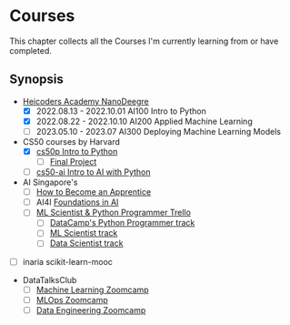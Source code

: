 # Courses

This chapter collects all the Courses I'm currently learning from or have completed.

## Synopsis

- [Heicoders Academy NanoDeegre](https://elearn.heicodersacademy.com/)
  - [x] 2022.08.13 - 2022.10.01 AI100 Intro to Python
  - [x] 2022.08.22 - 2022.10.10 AI200 Applied Machine Learning
  - [ ] 2023.05.10 - 2023.07 AI300 Deploying Machine Learning Models
- CS50 courses by Harvard 
    - [x] [cs50p Intro to Python](https://cs50.harvard.edu/python/2022/)
      - [ ] [Final Project](https://cs50.harvard.edu/python/2022/project/)
    - [ ] [cs50-ai Intro to AI with Python](https://cs50.harvard.edu/ai/2020/)
- AI Singapore's
  - [ ] [How to Become an Apprentice](https://trello.com/b/ec7yLSJl/how-to-become-an-apprentice) 
  - [ ] AI4I [Foundations in AI](https://trello.com/b/OdPAoFBU/ai4i-foundations-in-ai)
  - [ ] [ML Scientist & Python Programmer Trello](https://trello.com/b/32C2cgnT/ml-scientist-python-programmer)
    - [ ] [DataCamp's Python Programmer track](https://app.datacamp.com/learn/career-tracks/python-programmer)
    - [ ] [ML Scientist track](https://app.datacamp.com/learn/career-tracks/machine-learning-scientist-with-python?version=2)
    - [ ] [Data Scientist track](https://app.datacamp.com/learn/career-tracks/data-scientist-with-python?version=8)
- [ ] inaria scikit-learn-mooc
- DataTalksClub
  - [ ] [Machine Learning Zoomcamp](https://github.com/alexeygrigorev/mlbookcamp-code/tree/master/course-zoomcamp)
  - [ ] [MLOps Zoomcamp](https://github.com/DataTalksClub/mlops-zoomcamp)
  - [ ] [Data Engineering Zoomcamp](https://github.com/DataTalksClub/data-engineering-zoomcamp)